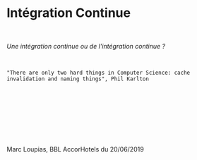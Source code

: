 # Intégration Continue

<br/>

*Une intégration continue ou de l'intégration continue ?*

<br/>

```text
"There are only two hard things in Computer Science: cache invalidation and naming things", Phil Karlton
```

<br/><br/><br/>

<!-- qr: https://github.com/MarcLoupias/bbl-accor-20190620 -->

<br/><br/><br/>

Marc Loupias, BBL AccorHotels du 20/06/2019
